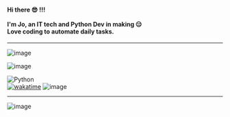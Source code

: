 <h4 align="left">Hi there 😎 !!!<br><br>I'm Jo, an IT tech and Python Dev in making 😑</br>Love coding to automate daily tasks.</h4>

***


![image](https://github-profile-summary-cards.vercel.app/api/cards/profile-details?username=gelndjj&theme=dark)

![image](https://github-readme-streak-stats.herokuapp.com/?user=gelndjj&theme=highcontrast)

![Python](https://img.shields.io/badge/python-3670A0?style=for-the-badge&logo=python&logoColor=ffdd54)</br>
[![wakatime](https://wakatime.com/badge/user/cbe74224-eaee-41c4-88b0-e984310ae2d8.svg)](https://wakatime.com/@cbe74224-eaee-41c4-88b0-e984310ae2d8)  ![image](https://hits.seeyoufarm.com/api/count/incr/badge.svg?url=https%3A%2F%2Fgithub.com%2F{username}1212%2Fhit-counter)

[//]: # (<h3 align="left">Support</h3>)

[//]: # (<p><a href="https://ko-fi.com/gelndjj"> <img align="left" src="https://cdn.ko-fi.com/cdn/kofi3.png?v=3" height="50" width="210" alt="gelndjj" /></a><p/>)

***

![image](https://github-profile-trophy.vercel.app/?username=gelndjj&theme=dark)
